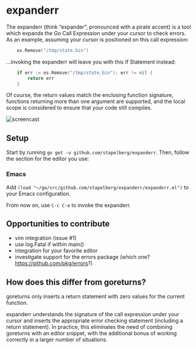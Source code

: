 # expanderr

The expanderr (think “expander”, pronounced with a pirate accent) is a tool
which expands the Go Call Expression under your cursor to check errors. As an
example, assuming your cursor is positioned on this call expression:

```go
	os.Remove("/tmp/state.bin")
```

…invoking the expanderr will leave you with this If Statement instead:

```go
	if err := os.Remove("/tmp/state.bin"); err != nil {
		return err
	}
```

Of course, the return values match the enclosing function signature, functions
returning more than one argument are supported, and the local scope is
considered to ensure that your code still compiles.

![screencast](screencast.gif)

## Setup

Start by running `go get -u github.com/stapelberg/expanderr`. Then, follow the
section for the editor you use:

### Emacs

Add `(load "~/go/src/github.com/stapelberg/expanderr/expanderr.el")` to your Emacs configuration.

From now on, use `C-c C-e` to invoke the expanderr.

## Opportunities to contribute

* vim integration (issue #1)
* use log.Fatal if within main()
* integration for your favorite editor
* investigate support for the errors package (which one? https://github.com/pkg/errors?)

## How does this differ from goreturns?

goreturns only inserts a return statement with zero values for the current
function.

expanderr understands the signature of the call expression under your cursor and
inserts the appropriate error checking statement (including a return
statement). In practice, this eliminates the need of combining goreturns with an
editor snippet, with the additional bonus of working correctly in a larger
number of situations.

